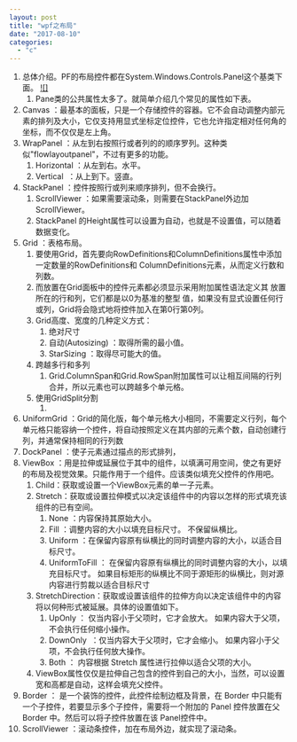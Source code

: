 ```yaml
---
layout: post
title: "wpf之布局"
date: "2017-08-10"
categories: 
  - "c"
---
```


1. 总体介绍。PF的布局控件都在System.Windows.Controls.Panel这个基类下面。 [![]](http://127.0.0.1/wp-content/uploads/2017/08/301030312199497.png)
    1. Pane类的公共属性太多了。就简单介绍几个常见的属性如下表。
2. Canvas ：最基本的面板，只是一个存储控件的容器。它不会自动调整内部元素的排列及大小，它仅支持用显式坐标定位控件，它也允许指定相对任何角的坐标，而不仅仅是左上角。
3. WrapPanel ：从左到右按照行或者列的的顺序罗列。这种类似"flowlayoutpanel"，不过有更多的功能。
    1. Horizontal ：从左到右。水平。
    2. Vertical  ：从上到下。竖直。
4. StackPanel ：控件按照行或列来顺序排列，但不会换行。
    1. ScrollViewer ：如果需要滚动条，则需要在StackPanel外边加ScrollViewer。
    2. StackPanel 的Height属性可以设置为自动，也就是不设置值，可以随着数据变化。
5. Grid ：表格布局。
    1. 要使用Grid，首先要向RowDefinitions和ColumnDefinitions属性中添加一定数量的RowDefinitions和 ColumnDefinitions元素，从而定义行数和列数。
    2. 而放置在Grid面板中的控件元素都必须显示采用附加属性语法定义其 放置所在的行和列，它们都是以0为基准的整型 值，如果没有显式设置任何行或列，Grid将会隐式地将控件加入在第0行第0列。
    3. Grid高度、宽度的几种定义方式：
        1. 绝对尺寸
        2. 自动(Autosizing) ：取得所需的最小值。
        3. StarSizing ：取得尽可能大的值。
    4. 跨越多行和多列
        1. Grid.ColumnSpan和Grid.RowSpan附加属性可以让相互间隔的行列合并，所以元素也可以跨越多个单元格。
    5. 使用GridSplit分割
        1. <GridSplitter Height="6" VerticalAlignment="Stretch" HorizontalAlignment="Stretch" Grid.Row="2" Grid.Column="2"></GridSplitter>
6. UniformGrid ：Grid的简化版，每个单元格大小相同，不需要定义行列，每个单元格只能容纳一个控件，将自动按照定义在其内部的元素个数，自动创建行列，并通常保持相同的行列数
7. DockPanel ：使子元素通过描点的形式排列，
8. ViewBox ：用是拉伸或延展位于其中的组件，以填满可用空间，使之有更好的布局及视觉效果。只能作用于一个组件。应该类似填充父控件的作用吧。
    1. Child：获取或设置一个ViewBox元素的单一子元素。
    2. Stretch：获取或设置拉伸模式以决定该组件中的内容以怎样的形式填充该组件的已有空间。
        1. None ：内容保持其原始大小。
        2. Fill ：调整内容的大小以填充目标尺寸。 不保留纵横比。
        3. Uniform ：在保留内容原有纵横比的同时调整内容的大小，以适合目标尺寸。
        4. UniformToFill ： 在保留内容原有纵横比的同时调整内容的大小，以填充目标尺寸。 如果目标矩形的纵横比不同于源矩形的纵横比，则对源内容进行剪裁以适合目标尺寸
    3. StretchDirection：获取或设置该组件的拉伸方向以决定该组件中的内容将以何种形式被延展。具体的设置值如下。
        1. UpOnly ： 仅当内容小于父项时，它才会放大。 如果内容大于父项，不会执行任何缩小操作。
        2. DownOnly  ：仅当内容大于父项时，它才会缩小。 如果内容小于父项，不会执行任何放大操作。
        3. Both ： 内容根据 Stretch 属性进行拉伸以适合父项的大小。
    4. ViewBox属性仅仅是拉伸自己包含的控件到自己的大小，当然，可以设置宽和高都是自动，这样会填充父控件。
9. Border ： 是一个装饰的控件，此控件绘制边框及背景，在 Border 中只能有一个子控件，若要显示多个子控件，需要将一个附加的 Panel 控件放置在父 Border 中。然后可以将子控件放置在该 Panel控件中。
10. ScrollViewer ：滚动条控件，加在布局外边，就实现了滚动条。
